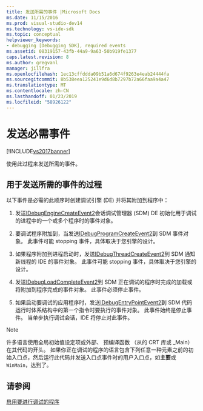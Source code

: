 ```yaml
---
title: 发送所需的事件 |Microsoft Docs
ms.date: 11/15/2016
ms.prod: visual-studio-dev14
ms.technology: vs-ide-sdk
ms.topic: conceptual
helpviewer_keywords:
- debugging [Debugging SDK], required events
ms.assetid: 08319157-43fb-44a9-9a63-50b919fe1377
caps.latest.revision: 8
ms.author: gregvanl
manager: jillfra
ms.openlocfilehash: 1ec13cffddda09b51a6d674f9263e4eab24444fa
ms.sourcegitcommit: 8b538eea125241e9d6d8b7297b72a66faa9a4a47
ms.translationtype: MT
ms.contentlocale: zh-CN
ms.lasthandoff: 01/23/2019
ms.locfileid: "58926122"
---
```

# <a name="sending-the-required-events"></a>发送必需事件
[!INCLUDE[vs2017banner](../../includes/vs2017banner.md)]

使用此过程来发送所需的事件。  
  
## <a name="process-for-sending-required-events"></a>用于发送所需的事件的过程  
 以下事件是必需的此顺序时创建调试引擎 (DE) 并将其附加到程序中：  
  
1.  发送[IDebugEngineCreateEvent2](../../extensibility/debugger/reference/idebugenginecreateevent2.md)会话调试管理器 (SDM) DE 初始化用于调试的进程中的一个或多个程序时的事件对象。  
  
2.  要调试程序附加到，当发送[IDebugProgramCreateEvent2](../../extensibility/debugger/reference/idebugprogramcreateevent2.md)到 SDM 事件对象。 此事件可能 stopping 事件，具体取决于您引擎的设计。  
  
3.  如果程序附加到进程启动时，发送[IDebugThreadCreateEvent2](../../extensibility/debugger/reference/idebugthreadcreateevent2.md)到 SDM 通知新线程的 IDE 的事件对象。 此事件可能 stopping 事件，具体取决于您引擎的设计。  
  
4.  发送[IDebugLoadCompleteEvent2](../../extensibility/debugger/reference/idebugloadcompleteevent2.md)到 SDM 正在调试的程序时完成的加载或将附加到程序完成的事件对象。 此事件必须停止事件。  
  
5.  如果启动要调试的应用程序时，发送[IDebugEntryPointEvent2](../../extensibility/debugger/reference/idebugentrypointevent2.md)到 SDM 代码运行时体系结构中的第一个指令时要执行的事件对象。 此事件始终是停止事件。 当单步执行调试会话，IDE 将停止对此事件。  
  
> [!NOTE]
>  许多语言使用全局初始值设定项或外部、 预编译函数 （从的 CRT 库或 _Main） 在其代码的开头。 如果你正在调试的程序的语言包含下列任意一种元素之前的初始入口点，然后运行此代码并发送入口点事件时的用户入口点，如**主要**或`WinMain`，达到了。  
  
## <a name="see-also"></a>请参阅  
 [启用要进行调试的程序](../../extensibility/debugger/enabling-a-program-to-be-debugged.md)
